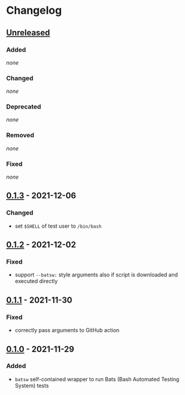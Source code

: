 # Changelog

## [Unreleased]

### Added

*none*

### Changed

*none*

### Deprecated

*none*

### Removed

*none*

### Fixed

*none*


## [0.1.3] - 2021-12-06

### Changed

- set `$SHELL` of test user to `/bin/bash`


## [0.1.2] - 2021-12-02

### Fixed

- support `--batsw:` style arguments also if script is downloaded and executed directly


## [0.1.1] - 2021-11-30

### Fixed

- correctly pass arguments to GitHub action


## [0.1.0] - 2021-11-29

### Added

- `batsw` self-contained wrapper to run Bats (Bash Automated Testing System) tests

[unreleased]: https://github.com/bkahlert/bats/compare/v0.1.3...HEAD

[0.1.3]: https://github.com/bkahlert/bats/compare/v0.1.2...v0.1.3

[0.1.2]: https://github.com/bkahlert/bats/compare/v0.1.1...v0.1.2

[0.1.1]: https://github.com/bkahlert/bats/compare/v0.1.0...v0.1.1

[0.1.0]: https://github.com/bkahlert/bats/releases/tag/v0.1.0
